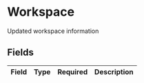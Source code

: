 # Workspace

Updated workspace information


## Fields

| Field       | Type        | Required    | Description |
| ----------- | ----------- | ----------- | ----------- |